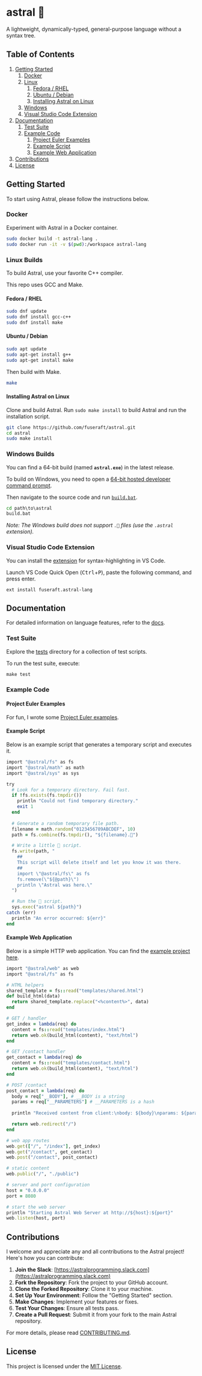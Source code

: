 # astral 🚀

A lightweight, dynamically-typed, general-purpose language without a syntax tree.

## Table of Contents

1. [Getting Started](#getting-started)
   1. [Docker](#docker)
   2. [Linux](#linux-builds)
      1. [Fedora / RHEL](#fedora--rhel)
      2. [Ubuntu / Debian](#ubuntu--debian)
      3. [Installing Astral on Linux](#installing-astral-on-linux)
   3. [Windows](#windows-builds)
   4. [Visual Studio Code Extension](#visual-studio-code-extension)
2. [Documentation](#documentation)
   1. [Test Suite](#test-suite)
   2. [Example Code](#example-code)
      1. [Project Euler Examples](#project-euler-examples)
      2. [Example Script](#example-script)
      3. [Example Web Application](#example-web-application)
3. [Contributions](#contributions)
4. [License](#license)

## Getting Started

To start using Astral, please follow the instructions below. 

### Docker

Experiment with Astral in a Docker container.

```bash
sudo docker build -t astral-lang .
sudo docker run -it -v $(pwd):/workspace astral-lang
```

### Linux Builds

To build Astral, use your favorite C++ compiler.

This repo uses GCC and Make.

#### Fedora / RHEL

```bash
sudo dnf update
sudo dnf install gcc-c++
sudo dnf install make
```

#### Ubuntu / Debian

```bash
sudo apt update
sudo apt-get install g++
sudo apt-get install make
```

Then build with Make.

```bash
make
```

#### Installing Astral on Linux

Clone and build Astral.  Run `sudo make install` to build Astral and run the installation script.

```bash
git clone https://github.com/fuseraft/astral.git
cd astral
sudo make install
```

### Windows Builds

You can find a 64-bit build (named **`astral.exe`**) in the latest release.

To build on Windows, you need to open a [64-bit hosted developer command prompt](https://learn.microsoft.com/en-us/cpp/build/how-to-enable-a-64-bit-visual-cpp-toolset-on-the-command-line?view=msvc-170).

Then navigate to the source code and run [`build.bat`](build.bat).

```cmd
cd path\to\astral
build.bat
```

*Note: The Windows build does not support `.🚀` files (use the `.astral` extension).*

### Visual Studio Code Extension

You can install the [extension](https://marketplace.visualstudio.com/items?itemName=fuseraft.astral-lang) for syntax-highlighting in VS Code.

Launch VS Code Quick Open (<kbd>Ctrl</kbd>+<kbd>P</kbd>), paste the following command, and press enter.
```
ext install fuseraft.astral-lang
```

## Documentation

For detailed information on language features, refer to the [docs](docs/README.md).

### Test Suite

Explore the [tests](tests/) directory for a collection of test scripts. 

To run the test suite, execute:

```shell
make test
```

### Example Code

#### Project Euler Examples

For fun, I wrote some [Project Euler examples](examples/project_euler/).

#### Example Script
Below is an example script that generates a temporary script and executes it.

```ruby
import "@astral/fs" as fs
import "@astral/math" as math
import "@astral/sys" as sys

try
  # Look for a temporary directory. Fail fast.
  if !fs.exists(fs.tmpdir())
    println "Could not find temporary directory."
    exit 1
  end
  
  # Generate a random temporary file path.
  filename = math.random("0123456789ABCDEF", 10)
  path = fs.combine(fs.tmpdir(), "${filename}.🚀")

  # Write a little 🚀 script.
  fs.write(path, "
    ##
    This script will delete itself and let you know it was there.
    ##
    import \"@astral/fs\" as fs
    fs.remove(\"${@path}\")
    println \"Astral was here.\"
  ")

  # Run the 🚀 script.
  sys.exec("astral ${path}")
catch (err)
  println "An error occurred: ${err}"
end
```

#### Example Web Application

Below is a simple HTTP web application. You can find the [example project here](examples/webapp/app.🚀).

```ruby
import "@astral/web" as web
import "@astral/fs" as fs

# HTML helpers
shared_template = fs::read("templates/shared.html")
def build_html(data) 
  return shared_template.replace("<%content%>", data)
end

# GET / handler
get_index = lambda(req) do
  content = fs::read("templates/index.html")
  return web.ok(build_html(content), "text/html")
end

# GET /contact handler
get_contact = lambda(req) do
  content = fs::read("templates/contact.html")
  return web.ok(build_html(content), "text/html")
end

# POST /contact
post_contact = lambda(req) do
  body = req["__BODY"], # __BODY is a string
  params = req["__PARAMETERS"] # __PARAMETERS is a hash
  
  println "Received content from client:\nbody: ${body}\nparams: ${params}"

  return web.redirect("/")
end

# web app routes
web.get(["/", "/index"], get_index)
web.get("/contact", get_contact)
web.post("/contact", post_contact)

# static content
web.public("/", "./public")

# server and port configuration
host = "0.0.0.0"
port = 8080

# start the web server
println "Starting Astral Web Server at http://${host}:${port}"
web.listen(host, port)
```

## Contributions

I welcome and appreciate any and all contributions to the Astral project! Here's how you can contribute:

1. **Join the Slack**: [https://astralprogramming.slack.com](https://astralprogramming.slack.com)
2. **Fork the Repository**: Fork the project to your GitHub account.
3. **Clone the Forked Repository**: Clone it to your machine.
4. **Set Up Your Environment**: Follow the "Getting Started" section.
5. **Make Changes**: Implement your features or fixes.
6. **Test Your Changes**: Ensure all tests pass.
7. **Create a Pull Request**: Submit it from your fork to the main Astral repository.

For more details, please read [CONTRIBUTING.md](CONTRIBUTING.md).

## License

This project is licensed under the [MIT License](LICENSE).
